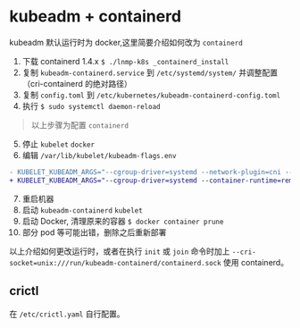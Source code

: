 # kubeadm + containerd

kubeadm 默认运行时为 docker,这里简要介绍如何改为 `containerd`

1. 下载 containerd 1.4.x `$ ./lnmp-k8s _containerd_install`
2. 复制 `kubeadm-containerd.service` 到 `/etc/systemd/system/` 并调整配置（cri-containerd 的绝对路径）
3. 复制 `config.toml` 到 `/etc/kubernetes/kubeadm-containerd-config.toml`
4. 执行 `$ sudo systemctl daemon-reload`

> 以上步骤为配置 `containerd`

5. 停止 `kubelet` `docker`
6. 编辑 `/var/lib/kubelet/kubeadm-flags.env`

```diff
- KUBELET_KUBEADM_ARGS="--cgroup-driver=systemd --network-plugin=cni --pod-infra-container-image=registry.cn-hangzhou.aliyuncs.com/google_containers/pause:3.2"
+ KUBELET_KUBEADM_ARGS="--cgroup-driver=systemd --container-runtime=remote --container-runtime-endpoint=unix:///run/kubeadm-containerd/containerd.sock"
```

7. 重启机器
8. 启动 `kubeadm-containerd` `kubelet`
9. 启动 Docker, 清理原来的容器 `$ docker container prune`
10. 部分 pod 等可能出错，删除之后重新部署

以上介绍如何更改运行时，或者在执行 `init` 或 `join` 命令时加上 `--cri-socket=unix:///run/kubeadm-containerd/containerd.sock` 使用 containerd。

## crictl

在 `/etc/crictl.yaml` 自行配置。
